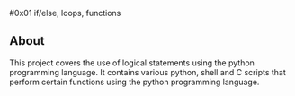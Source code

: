 #0x01 if/else, loops, functions

## About

This project covers the use of logical statements using  the python programming language. It contains various python, shell and C scripts that perform certain functions using the python programming language.